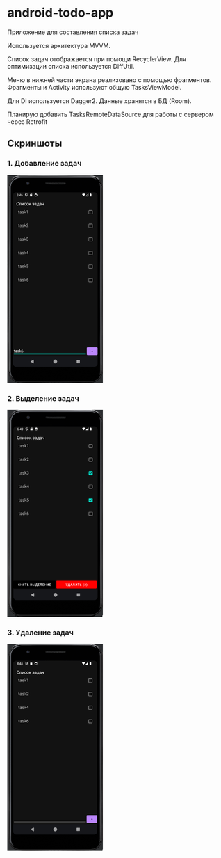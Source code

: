 # android-todo-app

Приложение для составления списка задач

Используется архитектура MVVM.

Список задач отображается при помощи RecyclerView.
Для оптимизации списка используется DiffUtil.

Меню в нижней части экрана реализовано с помощью фрагментов.
Фрагменты и Activity используют общую TasksViewModel.

Для DI используется Dagger2.
Данные хранятся в БД (Room).

Планирую добавить TasksRemoteDataSource для работы с сервером через Retrofit

## Скриншоты
### 1. Добавление задач
<img src="screenshots/screen1.png" width="220"/>

### 2. Выделение задач
<img src="screenshots/screen2.png" width="220"/>

### 3. Удаление задач
<img src="screenshots/screen3.png" width="220"/>